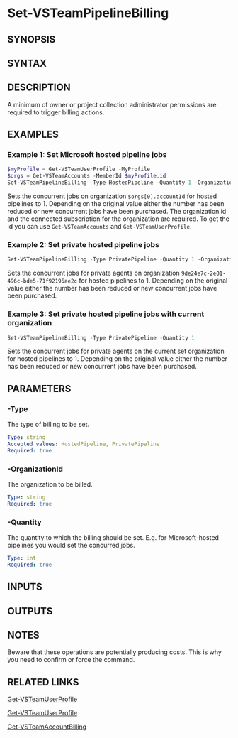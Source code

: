<!-- #include "./common/header.md" -->

# Set-VSTeamPipelineBilling

## SYNOPSIS

<!-- #include "./synopsis/Set-VSTeamPipelineBilling.md" -->

## SYNTAX

## DESCRIPTION

<!-- #include "./synopsis/Set-VSTeamPipelineBilling.md" --> A minimum of owner or project collection administrator permissions are required to trigger billing actions.

## EXAMPLES

### Example 1: Set Microsoft hosted pipeline jobs

```powershell
$myProfile = Get-VSTeamUserProfile -MyProfile
$orgs = Get-VSTeamAccounts -MemberId $myProfile.id
Set-VSTeamPipelineBilling -Type HostedPipeline -Quantity 1 -OrganizationId $orgs[0].accountId
```

Sets the concurrent jobs on organization `$orgs[0].accountId` for hosted pipelines to 1. Depending on the original value either the number has been reduced or new concurrent jobs have been purchased.
The organization id and the connected subscription for the organization are required. To get the id you can use `Get-VSTeamAccounts` and `Get-VSTeamUserProfile`.

### Example 2: Set private hosted pipeline jobs

```powershell
Set-VSTeamPipelineBilling -Type PrivatePipeline -Quantity 1 -OrganizationId 9de24e7c-2e01-496c-bde5-71f92195ae2c
```

Sets the concurrent jobs for private agents on organization `9de24e7c-2e01-496c-bde5-71f92195ae2c` for hosted pipelines to 1. Depending on the original value either the number has been reduced or new concurrent jobs have been purchased.

### Example 3: Set private hosted pipeline jobs with current organization

```powershell
Set-VSTeamPipelineBilling -Type PrivatePipeline -Quantity 1
```

Sets the concurrent jobs for private agents on the current set organization for hosted pipelines to 1. Depending on the original value either the number has been reduced or new concurrent jobs have been purchased.

## PARAMETERS

### -Type

The type of billing to be set.

```yaml
Type: string
Accepted values: HostedPipeline, PrivatePipeline
Required: true
```

### -OrganizationId

The organization to be billed.

```yaml
Type: string
Required: true
```

### -Quantity

The quantity to which the billing should be set. E.g. for Microsoft-hosted pipelines you would set the concurred jobs.

```yaml
Type: int
Required: true
```

## INPUTS

## OUTPUTS

## NOTES

Beware that these operations are potentially producing costs. This is why you need to confirm or force the command.

<!-- #include "./common/prerequisites.md" -->

## RELATED LINKS

<!-- #include "./common/related.md" -->

[Get-VSTeamUserProfile](Get-VSTeamUserProfile.md)

[Get-VSTeamUserProfile](Get-VSTeamAccounts.md)

[Get-VSTeamAccountBilling](Get-VSTeamAccountBilling.md)
